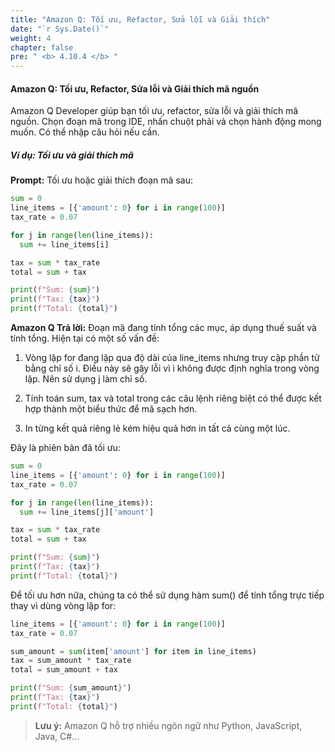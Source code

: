 ```yaml
---
title: "Amazon Q: Tối ưu, Refactor, Sửa lỗi và Giải thích"
date: "`r Sys.Date()`"
weight: 4
chapter: false
pre: " <b> 4.10.4 </b> "
---
```


#### Amazon Q: Tối ưu, Refactor, Sửa lỗi và Giải thích mã nguồn

Amazon Q Developer giúp bạn tối ưu, refactor, sửa lỗi và giải thích mã nguồn. Chọn đoạn mã trong IDE, nhấn chuột phải và chọn hành động mong muốn. Có thể nhập câu hỏi nếu cần.

##### Ví dụ: Tối ưu và giải thích mã
**Prompt:**
Tối ưu hoặc giải thích đoạn mã sau:
```python
sum = 0
line_items = [{'amount': 0} for i in range(100)]
tax_rate = 0.07

for j in range(len(line_items)):
  sum += line_items[i]

tax = sum * tax_rate
total = sum + tax  

print(f"Sum: {sum}")
print(f"Tax: {tax}")
print(f"Total: {total}")
```

**Amazon Q Trả lời:**
Đoạn mã đang tính tổng các mục, áp dụng thuế suất và tính tổng. Hiện tại có một số vấn đề:

1. Vòng lặp for đang lặp qua độ dài của line_items nhưng truy cập phần tử bằng chỉ số i. Điều này sẽ gây lỗi vì i không được định nghĩa trong vòng lặp. Nên sử dụng j làm chỉ số.

2. Tính toán sum, tax và total trong các câu lệnh riêng biệt có thể được kết hợp thành một biểu thức để mã sạch hơn.

3. In từng kết quả riêng lẻ kém hiệu quả hơn in tất cả cùng một lúc.

Đây là phiên bản đã tối ưu:

```python
sum = 0
line_items = [{'amount': 0} for i in range(100)]
tax_rate = 0.07

for j in range(len(line_items)):
  sum += line_items[j]['amount']

tax = sum * tax_rate
total = sum + tax

print(f"Sum: {sum}")
print(f"Tax: {tax}")
print(f"Total: {total}")
```

Để tối ưu hơn nữa, chúng ta có thể sử dụng hàm sum() để tính tổng trực tiếp thay vì dùng vòng lặp for:

```python
line_items = [{'amount': 0} for i in range(100)]
tax_rate = 0.07

sum_amount = sum(item['amount'] for item in line_items)
tax = sum_amount * tax_rate
total = sum_amount + tax

print(f"Sum: {sum_amount}")
print(f"Tax: {tax}")
print(f"Total: {total}")
```

> **Lưu ý:** Amazon Q hỗ trợ nhiều ngôn ngữ như Python, JavaScript, Java, C#...